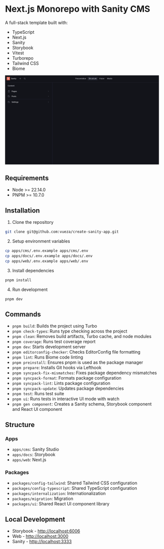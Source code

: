 # Next.js Monorepo with Sanity CMS

A full-stack template built with:

- TypeScript
- Next.js
- Sanity
- Storybook
- Vitest
- Turborepo
- Tailwind CSS
- Biome

![Screenshot](image.png)

## Requirements

- Node >= 22.14.0
- PNPM >= 10.7.0

## Installation

1. Clone the repository

```bash
git clone git@github.com:vueza/create-sanity-app.git
```

2. Setup environment variables

```bash
cp apps/cms/.env.example apps/cms/.env
cp apps/docs/.env.example apps/docs/.env
cp apps/web/.env.example apps/web/.env
```

3. Install dependencies

```bash
pnpm install
```

4. Run development

```bash
pnpm dev
```

## Commands

- `pnpm build`: Builds the project using Turbo
- `pnpm check-types`: Runs type checking across the project
- `pnpm clean`: Removes build artifacts, Turbo cache, and node modules
- `pnpm coverage`: Runs test coverage report
- `pnpm dev`: Starts development server
- `pnpm editorconfig-checker`: Checks EditorConfig file formatting
- `pnpm lint`: Runs Biome code linting
- `pnpm preinstall`: Ensures pnpm is used as the package manager
- `pnpm prepare`: Installs Git hooks via Lefthook
- `pnpm syncpack-fix-mismatches`: Fixes package dependency mismatches
- `pnpm syncpack-format`: Formats package configuration
- `pnpm syncpack-lint`: Lints package configuration
- `pnpm syncpack-update`: Updates package dependencies
- `pnpm test`: Runs test suite
- `pnpm ui`: Runs tests in interactive UI mode with watch
- `pnpm gen component`: Creates a Sanity schema, Storybook component and React
  UI component

## Structure

### Apps

- `apps/cms`: Sanity Studio
- `apps/docs`: Storybook
- `apps/web`: Next.js

### Packages

- `packages/config-tailwind`: Shared Tailwind CSS configuration
- `packages/config-typescript`: Shared TypeScript configuration
- `packages/internalization`: Internationalization
- `packages/migration`: Migration
- `packages/ui`: Shared React UI component library

## Local Development

- Storybook - [http://localhost:6006](http://localhost:6006)
- Web - [http://localhost:3000](http://localhost:3000)
- Sanity - [http://localhost:3333](http://localhost:3333)
